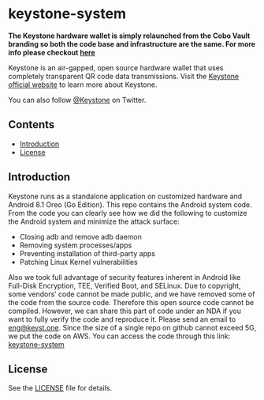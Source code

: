 # keystone-system

**The Keystone hardware wallet is simply relaunched from the Cobo Vault branding so both the code base and infrastructure are the same. For more info please checkout [here](https://blog.keyst.one/leaving-cobo-to-continue-the-cobo-vault-legacy-29bb2f8f026e)**


Keystone is an air-gapped, open source hardware wallet that uses completely transparent QR code data transmissions. Visit the [Keystone official website](https://keyst.one/)  to learn more about Keystone.

You can also follow [@Keystone](https://twitter.com/KeystoneWallet) on Twitter.

## Contents

- [Introduction](#introduction)
- [License](#license)


## Introduction
Keystone runs as a standalone application on customized hardware and Android 8.1 Oreo (Go Edition).
This repo contains the Android system code. From the code you can clearly see how we did the following to customize the Android system and minimize the attack surface:
- Closing adb and remove adb daemon
- Removing system processes/apps
- Preventing installation of third-party apps
- Patching Linux Kernel vulnerabilities

Also we took full advantage of security features inherent in Android like Full-Disk Encryption, TEE, Verified Boot, and SELinux.
Due to copyright, some vendors’ code cannot be made public, and we have removed some of the code from the source code.
Therefore this open source code cannot be compiled. However, we can share this part of code under an NDA if you want to fully verify the code and reproduce it. Please send an email to eng@keyst.one.
Since the size of a single repo on github cannot exceed 5G, we put the code on AWS. You can access the code through this link:
[keystone-system](https://keyst.one/contents/keystone_system.tar.gz)


## License
See the [LICENSE](LICENSE) file for details.
